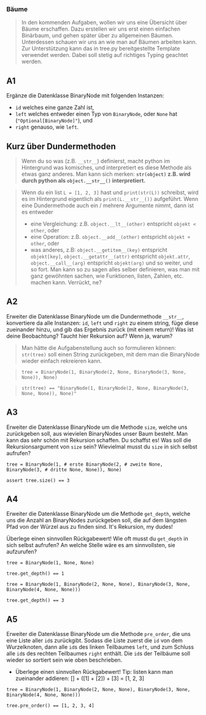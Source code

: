 ### Bäume
> In den kommenden Aufgaben, wollen wir uns eine Übersicht über Bäume erschaffen.
> Dazu erstellen wir uns erst einen einfachen Binärbaum, und gehen später über zu allgemeinen Bäumen.
> Unterdessen schauen wir uns an wie man auf Bäumen arbeiten kann.
> Zur Unterstützung kann das in tree.py bereitgestellte Template verwendet werden.
> Dabei soll stetig auf richtiges Typing geachtet werden.

## A1
Ergänze die Datenklasse BinaryNode mit folgenden Instanzen:
- `id` welches eine ganze Zahl ist,
- `left` welches entweder einen Typ von `BinaryNode`, oder `None` hat (`"Optional[BinaryNode]"`), und
- `right` genauso, wie `left`.

## Kurz über Dundermethoden
> Wenn du so was (z.B. `__str__`) definierst,
> macht python im Hintergrund was komisches, und interpretiert es diese Methode als etwas ganz anderes.
> Man kann sich merken: **`str(object)` z.B. wird durch python als `object.__str__()` interpretiert.**

> Wenn du ein list `L = [1, 2, 3]` hast und `print(str(L))` schreibst, wird es im Hintergrund eigentlich
> als `print(L.__str__())` aufgeführt.
> Wenn eine Dundermethode auch ein / mehrere Argumente nimmt, dann ist es entweder
> - eine Vergleichung: z.B. `object.__lt__(other)` entspricht `objekt < other`, oder
> - eine Operation: z.B. `object.__add__(other)` entspricht `objekt + other`, oder
> - was anderes, z.B: `object.__getitem__(key)` entspricht `objekt[key]`,
>                     `object.__getattr__(attr)` entspricht `objekt.attr`,
>                     `object.__call__(arg)` entspricht `objekt(arg)` und so weiter, und so fort.
> Man kann so zu sagen alles selber definieren, was man mit ganz gewöhnten sachen,
> wie Funktionen, listen, Zahlen, etc. machen kann.
> Verrückt, ne?

## A2
Erweiter die Datenklasse BinaryNode um die Dundermethode `__str__`, konvertiere da alle Instanzen: `id`, `left` und `right` zu einem string, füge diese zueinander hinzu, und gib das Ergebnis zurück (mit einem return)! Was ist deine Beobachtung? Taucht hier Rekursion auf? Wenn ja, warum?
> Man hätte die Aufgabenstellung auch so formulieren können: `str(tree)` soll einen String zurückgeben, mit dem man die BinaryNode wieder einfach rekreieren kann.

> `tree = BinaryNode(1, BinaryNode(2, None, BinaryNode(3, None, None)), None)`

> `str(tree) == "BinaryNode(1, BinaryNode(2, None, BinaryNode(3, None, None)), None)"`

## A3
Erweiter die Datenklasse BinaryNode um die Methode `size`, welche uns zurückgeben soll, aus wievielen BinaryNodes unser Baum besteht. Man kann das sehr schön mit Rekursion schaffen. Du schaffst es! Was soll die Rekursionsargument von `size` sein? Wievielmal musst du `size` in sich selbst aufrufen?

`tree = BinaryNode(1, # erste
                   BinaryNode(2, # zweite
                              None, 
                              BinaryNode(3, # dritte
                                         None,
                                         None)),
                   None)`

`assert tree.size() == 3`

## A4
Erweiter die Datenklasse BinaryNode um die Methode `get_depth`, welche uns die Anzahl an BinaryNodes zurückgeben soll, die auf dem längsten Pfad von der Würzel aus zu finden sind. It's Rekursion, my dudes!

Überlege einen sinnvollen Rückgabewert! Wie oft musst du `get_depth` in sich selbst aufrufen? An welche Stelle wäre es am sinnvollsten, sie aufzurufen?

`tree = BinaryNode(1, None, None)`

`tree.get_depth() == 1`

`tree = BinaryNode(1, BinaryNode(2, None, None), BinaryNode(3, None, BinaryNode(4, None, None)))`

`tree.get_depth() == 3`

## A5
Erweiter die Datenklasse BinaryNode um die Methode `pre_order`, die uns eine Liste aller `id`s zurückgibt. Sodass die Liste zuerst die `id` von dem Wurzelknoten, dann alle `id`s des linken Teilbaumes `left`, und zum Schluss alle `id`s des rechten Teilbaumes `right` enthält. Die `id`s der Teilbäume soll wieder so sortiert sein wie oben beschrieben.
- Überlege einen sinnvollen Rückgabewert! Tip: listen kann man zueinander addieren: \[] + (\[1] + \[2]) + \[3] = \[1, 2, 3]

`tree = BinaryNode(1, BinaryNode(2, None, None), BinaryNode(3, None, BinaryNode(4, None, None)))`

`tree.pre_order() == [1, 2, 3, 4]`

